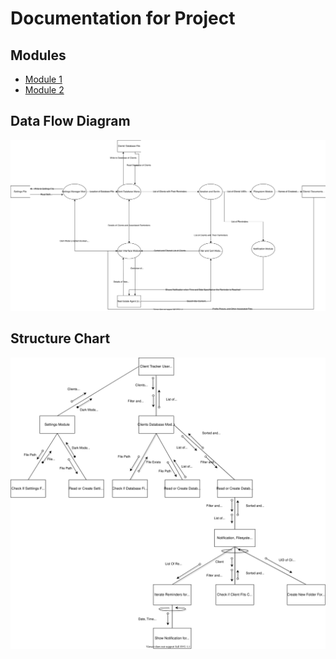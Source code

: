 # Documentation for Project
## Modules
- [Module 1](./module-1)
- [Module 2](./module-2)

## Data Flow Diagram
![Data Flow Diagram](dataflow.drawio.svg)

## Structure Chart
![Structure Chart](structure.drawio.svg)
